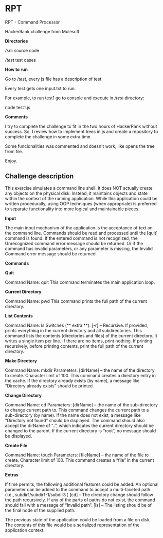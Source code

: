 # RPT
RPT - Command Processor

HackerRank challenge from Mulesoft


**Directories**

*/src* source code

*/test* test cases 

**How to run**

Go to */test*, every js file has a description of test.

Every test gets one input.txt to run.

For example, to run test1 go to console and execute in */test* directory:

node test1.js 


**Comments**

I try to complete the challenge to fit in the two hours of HackerRank without success. So, I review how to implement trees in js and create a repository to complete the challenge in some extra time.

Some funcionalities was commented and doesn't work, like opens the tree from file.

Enjoy.


## Challenge description

This exercise simulates a command line shell. It does NOT actually create any objects on the physical disk. Instead, it maintains objects and state within the context of the running application.
While this application could be written procedurally, using OOP techniques (when appropriate) is preferred to separate functionality into more logical and maintainable pieces.

**Input**

The main input mechanism of the application is the acceptance of text on the command line. Commands should be read and processed until the [quit] command is found.
If the entered command is not recognized, the Unrecognized command error message should be returned. Or if the command has invalid parameters, or any parameter is missing, the Invalid Command error message should be returned.

**Commands**

**Quit**

Command Name: quit
This command terminates the main application loop.

**Current Directory**

Command Name: pwd
This command prints the full path of the current directory.

**List Contents**

Command Name: ls
Switches (** extra **):
[-r] – Recursive. If provided, prints everything in the current directory and all subdirectories.
This command lists the contents (directories and files) of the current directory. It writes a single item per line. If there are no items, print nothing.
If printing recursively, before printing contents, print the full path of the current directory.

**Make Directory**

Command Name: mkdir
Parameters:
[dirName] – the name of the directory to create. Character limit of 100.
This command creates a directory entry in the cache. If the directory already exists (by name), a message like “Directory already exists” should be printed.

**Change Directory**

Command Name: cd
Parameters:
[dirName] – the name of the sub-directory to change current path to.
This command changes the current path to a sub-directory (by name). If the name does not exist, a message like “Directory not found” should be displayed.
The command should also accept the dirName of “..”, which indicates the current directory should be changed to the parent. If the current directory is “root”, no message should be displayed.

**Create File**

Command Name: touch
Parameters:
[fileName] – the name of the file to create. Character limit of 100.
This command creates a “file” in the current directory.

**Extras**

If time permits, the following additional features could be added:
An optional parameter can be added to the command to accept a multi-faceted path (i.e., subdir1/subdir1-1/subdir3 )
[cd] - The directory change should follow the path recursively. If any of the parts of paths do not exist, the command should fail with a message of “Invalid path”.
[ls] – The listing should be of the final node of the supplied path.
 

The previous state of the application could be loaded from a file on disk. The contents of this file would be a serialized representation of the application context.
